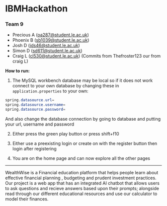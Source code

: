 # IBMHackathon
### Team 9
- Precious A (oa287@student.le.ac.uk)
- Phoenix B (sb1039@student.le.ac.uk)
- Josh D (jds46@student.le.ac.uk)
- Simon D (sd611@student.le.ac.uk)
- Craig L (cl530@student.le.ac.uk) (Commits from Thefroster123 our from craig L)

**How to run:**
1. The MySQL workbench database may be local so if it does not work connect to your own database by changing these in `application.properties` to your own:
```java
spring.datasource.url=
spring.datasource.username=
spring.datasource.password=
``` 
And also change the database connection by going to database and putting your url, username and password

2. Either press the green play button or press shift+f10

3. Either use a preexisting login or create on with the register button then login after registering

4. You are on the home page and can now explore all the other pages

---

WealthWise is a Financial education platform that helps people learn about effective financial planning , budgeting and prudent investment practices. Our project is a web app that has an integrated AI chatbot that allows users to ask questions and recieve answers based upon their prompts; alongside read through our different educational resources and use our calculator to model their finances.
